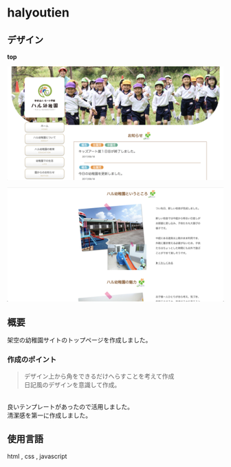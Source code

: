 # halyoutien

## デザイン

**top**
  
![home](images/sc_yotien1_pc.png)
  
![home](images/sc_yotien2_pc.png)

## 概要

架空の幼稚園サイトのトップページを作成しました。

### 作成のポイント
> デザイン上から角をできるだけへらすことを考えて作成<br>
> 日記風のデザインを意識して作成。

<br>
良いテンプレートがあったので活用しました。<br>
清潔感を第一に作成しました。


## 使用言語
html , css , javascript